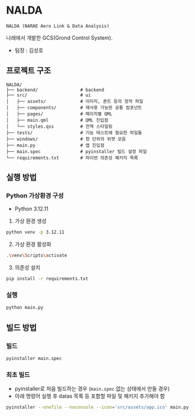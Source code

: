 # NALDA

    NALDA (NARAE Aero Link & Data Analysis)

나래에서 개발한 GCS(Grond Control System).<br>

- 팀장 : 김성호

## 프로젝트 구조

```
NALDA/
├── backend/                # backend
├── src/                    # ui
│   ├── assets/             # 이미지, 폰트 등의 정적 파일
│   ├── components/         # 재사용 가능한 공통 컴포넌트
│   ├── pages/              # 페이지별 QML
│   ├── main.qml            # QML 진입점
│   └── styles.qss          # 전역 스타일링
├── tests/                  # 기능 테스트에 필요한 파일들
├── windows/                # 창 단위의 위젯 모음
├── main.py                 # 앱 진입점
├── main.spec               # pyinstaller 빌드 설정 파일
└── requirements.txt        # 파이썬 의존성 패키지 목록
```

## 실행 방법

### Python 가상환경 구성

- Python 3.12.11

1. 가상 환경 생성

```bash
python venv -p 3.12.11
```

2. 가상 환경 활성화

```bash
.\venv\Scripts\activate
```

3. 의존성 설치

```bash
pip install -r requirements.txt
```

### 실행

```bash
python main.py
```

## 빌드 방법

### 빌드

```bash
pyinstaller main.spec
```

### 최초 빌드

- pyinstaller로 처음 빌드하는 경우 (`main.spec` 없는 상태에서 만들 경우)
- 아래 명령어 실행 후 datas 목록 등 포함할 파일 및 패키지 추가해야 함

```bash
pyinstaller --onefile --noconsole --icon='src/assets/app.ico' main.py
```
